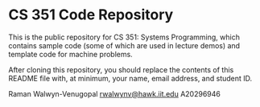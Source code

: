 # CS 351 Code Repository

This is the public repository for CS 351: Systems Programming, which contains
sample code (some of which are used in lecture demos) and template code for
machine problems.

After cloning this repository, you should replace the contents of this README
file with, at minimum, your name, email address, and student ID.



Raman Walwyn-Venugopal
rwalwynv@hawk.iit.edu
A20296946